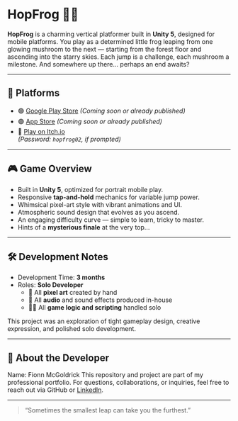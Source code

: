 # HopFrog 🐸✨

**HopFrog** is a charming vertical platformer built in **Unity 5**, designed for mobile platforms. You play as a determined little frog leaping from one glowing mushroom to the next — starting from the forest floor and ascending into the starry skies. Each jump is a challenge, each mushroom a milestone. And somewhere up there… perhaps an end awaits?

---

## 📱 Platforms

- 🟢 [Google Play Store](#) *(Coming soon or already published)*
- 🟣 [App Store](#) *(Coming soon or already published)*
- 🔵 [Play on Itch.io](https://dawnbreakstudio.itch.io/hopfrog)  
  *(Password: `hopfrog02`, if prompted)*

---

## 🎮 Game Overview

- Built in **Unity 5**, optimized for portrait mobile play.
- Responsive **tap-and-hold** mechanics for variable jump power.
- Whimsical pixel-art style with vibrant animations and UI.
- Atmospheric sound design that evolves as you ascend.
- An engaging difficulty curve — simple to learn, tricky to master.
- Hints of a **mysterious finale** at the very top...

---

## 🛠️ Development Notes

- Development Time: **3 months**
- Roles: **Solo Developer**
  - 🎨 All **pixel art** created by hand
  - 🎵 All **audio** and sound effects produced in-house
  - 👨‍💻 All **game logic and scripting** handled solo

This project was an exploration of tight gameplay design, creative expression, and polished solo development.

---

## 🚀 About the Developer

Name: Fionn McGoldrick
This repository and project are part of my professional portfolio. For questions, collaborations, or inquiries, feel free to reach out via GitHub or [LinkedIn](#).

---

> “Sometimes the smallest leap can take you the furthest.”

